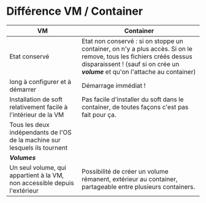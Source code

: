 # Différence VM / Container
| VM  | Container |
| --- | --- |
| Etat conservé | Etat non conservé : si on stoppe un container, on n'y a plus accès. Si on le remove, tous les fichiers créés dessus disparaissent ! (sauf si on crée un _**volume**_ et qu'on l'attache au container) |
| long à configurer et à démarrer | Démarrage immédiat ! |
| Installation de soft relativement facile à l'intérieur de la VM | Pas facile d'installer du soft dans le container, de toutes façons c'est pas fait pour ça. |
| Tous les deux indépendants de l'OS de la machine sur lesquels ils tournent |     |
| _**Volumes**_ |     |
| Un seul volume, qui appartient à la VM, non accessible depuis l'extérieur | Possibilité de créer un volume rémanent, extérieur au container, partageable entre plusieurs containers. |